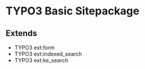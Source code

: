 TYPO3 Basic Sitepackage
========================

## Extends
* TYPO3 ext:form
* TYPO3 ext:indexed_search
* TYPO3 ext:ke_search
